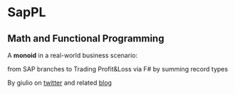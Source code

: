 # SapPL

## Math and Functional Programming

A **monoid** in a real-world business scenario:

from SAP branches to Trading Profit&amp;Loss via F#
by summing record types

By giulio on [twitter](https://twitter.com/giuliohome_2019/status/1242121711174246400) 
and related [blog](https://giuliohome.wordpress.com/2019/04/08/from-haskell-to-f/)
